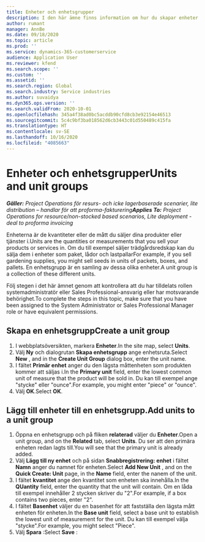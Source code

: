 ```yaml
---
title: Enheter och enhetsgrupper
description: I den här ämne finns information om hur du skapar enheter och enhetsgrupper i Project Operations i Dynamics 365.
author: rumant
manager: AnnBe
ms.date: 09/18/2020
ms.topic: article
ms.prod: ''
ms.service: dynamics-365-customerservice
audience: Application User
ms.reviewer: kfend
ms.search.scope: ''
ms.custom: ''
ms.assetid: ''
ms.search.region: Global
ms.search.industry: Service industries
ms.author: suvaidya
ms.dyn365.ops.version: ''
ms.search.validFrom: 2020-10-01
ms.openlocfilehash: 345a4f38ad0bc5acddb90cfd8cb3e92154e46513
ms.sourcegitcommit: 5c4c9bf3ba018562d6cb3443c01d550489c415fa
ms.translationtype: HT
ms.contentlocale: sv-SE
ms.lasthandoff: 10/16/2020
ms.locfileid: "4085663"
---
```

# <a name="units-and-unit-groups"></a><span data-ttu-id="3d54a-103">Enheter och enhetsgrupper</span><span class="sxs-lookup"><span data-stu-id="3d54a-103">Units and unit groups</span></span>

<span data-ttu-id="3d54a-104">_**Gäller:** Project Operations för resurs- och icke lagerbaserade scenarier, lite distribution – handlar för att proforma-fakturering_</span><span class="sxs-lookup"><span data-stu-id="3d54a-104">_**Applies To:** Project Operations for resource/non-stocked based scenarios, Lite deployment - deal to proforma invoicing_</span></span>

<span data-ttu-id="3d54a-105">Enheterna är de kvantiteter eller de mått du säljer dina produkter eller tjänster i.</span><span class="sxs-lookup"><span data-stu-id="3d54a-105">Units are the quantities or measurements that you sell your products or services in.</span></span> <span data-ttu-id="3d54a-106">Om du till exempel säljer trädgårdsredskap kan du sälja dem i enheter som paket, lådor och lastpallar</span><span class="sxs-lookup"><span data-stu-id="3d54a-106">For example, if you sell gardening supplies, you might sell seeds in units of packets, boxes, and pallets.</span></span> <span data-ttu-id="3d54a-107">En enhetsgrupp är en samling av dessa olika enheter.</span><span class="sxs-lookup"><span data-stu-id="3d54a-107">A unit group is a collection of these different units.</span></span>

<span data-ttu-id="3d54a-108">Följ stegen i det här ämnet genom att kontrollera att du har tilldelats rollen systemadministratör eller Sales Professional-ansvarig eller har motsvarande behörighet.</span><span class="sxs-lookup"><span data-stu-id="3d54a-108">To complete the steps in this topic, make sure that you have been assigned to the System Administrator or Sales Professional Manager role or have equivalent permissions.</span></span>

## <a name="create-a-unit-group"></a><span data-ttu-id="3d54a-109">Skapa en enhetsgrupp</span><span class="sxs-lookup"><span data-stu-id="3d54a-109">Create a unit group</span></span>

1. <span data-ttu-id="3d54a-110">I webbplatsöversikten, markera **Enheter**.</span><span class="sxs-lookup"><span data-stu-id="3d54a-110">In the site map, select **Units**.</span></span>
2. <span data-ttu-id="3d54a-111">Välj **Ny** och dialogrutan **Skapa enhetsgrupp** ange enhetsruta.</span><span class="sxs-lookup"><span data-stu-id="3d54a-111">Select **New** , and in the **Create Unit Group** dialog box, enter the unit name.</span></span>
3. <span data-ttu-id="3d54a-112">I fältet **Primär enhet** anger du den lägsta måttenheten som produkten kommer att säljas i.</span><span class="sxs-lookup"><span data-stu-id="3d54a-112">In the **Primary unit** field, enter the lowest common unit of measure that the product will be sold in.</span></span> <span data-ttu-id="3d54a-113">Du kan till exempel ange "stycke" eller "ounce".</span><span class="sxs-lookup"><span data-stu-id="3d54a-113">For example, you might enter "piece" or "ounce".</span></span>
4. <span data-ttu-id="3d54a-114">Välj **OK**.</span><span class="sxs-lookup"><span data-stu-id="3d54a-114">Select **OK**.</span></span>

## <a name="add-units-to-a-unit-group"></a><span data-ttu-id="3d54a-115">Lägg till enheter till en enhetsgrupp.</span><span class="sxs-lookup"><span data-stu-id="3d54a-115">Add units to a unit group</span></span>

1. <span data-ttu-id="3d54a-116">Öppna en enhetsgrupp och på fliken **relaterad** väljer du **Enheter**.</span><span class="sxs-lookup"><span data-stu-id="3d54a-116">Open a unit group, and on the **Related** tab, select **Units**.</span></span> <span data-ttu-id="3d54a-117">Du ser att den primära enheten redan lagts till.</span><span class="sxs-lookup"><span data-stu-id="3d54a-117">You will see that the primary unit is already added.</span></span>
2. <span data-ttu-id="3d54a-118">Välj **Lägg till ny enhet** och på sidan **Snabbregistrering: enhet** i fältet **Namn** anger du namnet för enheten.</span><span class="sxs-lookup"><span data-stu-id="3d54a-118">Select **Add New Unit** , and on the **Quick Create: Unit** page, in the **Name** field, enter the nanem of the unit.</span></span>
3. <span data-ttu-id="3d54a-119">I fältet **kvantitet** ange den kvantitet som enheten ska innehålla.</span><span class="sxs-lookup"><span data-stu-id="3d54a-119">In the **QUantity** field, enter the quantity that the unit will contain.</span></span> <span data-ttu-id="3d54a-120">Om en låda till exempel innehåller 2 stycken skriver du "2".</span><span class="sxs-lookup"><span data-stu-id="3d54a-120">For example, if a box contains two pieces, enter "2".</span></span> 
4. <span data-ttu-id="3d54a-121">I fältet **Basenhet** väljer du en basenhet för att fastställa den lägsta mått enheten för enheten.</span><span class="sxs-lookup"><span data-stu-id="3d54a-121">In the **Base unit** field, select a base unit to establish the lowest unit of measurement for the unit.</span></span> <span data-ttu-id="3d54a-122">Du kan till exempel välja "stycke".</span><span class="sxs-lookup"><span data-stu-id="3d54a-122">For example, you might select "Piece".</span></span>
5. <span data-ttu-id="3d54a-123">Välj **Spara** :</span><span class="sxs-lookup"><span data-stu-id="3d54a-123">Select **Save** :</span></span>
